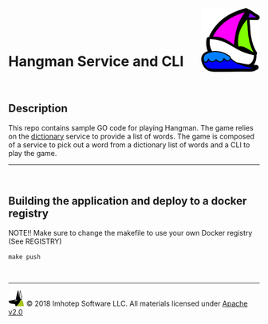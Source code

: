<img src="../../assets/k8sland.png" align="right" width="auto" height="128"/>

<br/>
<br/>
<br/>

# Hangman Service and CLI

<br/>

## Description

This repo contains sample GO code for playing Hangman. The game relies on
the [dictionary](https://github.com/k8sland/code2/tree/master/dictionary) service
to provide a list of words. The game is composed of a service to pick out a word
from a dictionary list of words and a CLI to play the game.

---
<br/>

## Building the application and deploy to a docker registry

NOTE!! Make sure to change the makefile to use your own Docker registry (See REGISTRY)

```shell
make push
```

<br/>

---
<img src="../../assets/imhotep_logo.png" width="32" height="auto"/> © 2018 Imhotep Software LLC.
All materials licensed under [Apache v2.0](http://www.apache.org/licenses/LICENSE-2.0)
